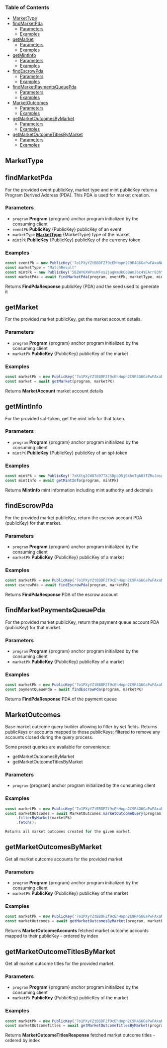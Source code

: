 <!-- Generated by documentation.js. Update this documentation by updating the source code. -->

### Table of Contents

*   [MarketType][1]
*   [findMarketPda][2]
    *   [Parameters][3]
    *   [Examples][4]
*   [getMarket][5]
    *   [Parameters][6]
    *   [Examples][7]
*   [getMintInfo][8]
    *   [Parameters][9]
    *   [Examples][10]
*   [findEscrowPda][11]
    *   [Parameters][12]
    *   [Examples][13]
*   [findMarketPaymentsQueuePda][14]
    *   [Parameters][15]
    *   [Examples][16]
*   [MarketOutcomes][17]
    *   [Parameters][18]
    *   [Examples][19]
*   [getMarketOutcomesByMarket][20]
    *   [Parameters][21]
    *   [Examples][22]
*   [getMarketOutcomeTitlesByMarket][23]
    *   [Parameters][24]
    *   [Examples][25]

## MarketType

## findMarketPda

For the provided event publicKey, market type and mint publicKey return a Program Derived Address (PDA). This PDA is used for market creation.

### Parameters

*   `program` **Program** {program} anchor program initialized by the consuming client
*   `eventPk` **PublicKey** {PublicKey} publicKey of an event
*   `marketType` **[MarketType][1]** {MarketType} type of the market
*   `mintPk` **PublicKey** {PublicKey} publicKey of the currency token

### Examples

```javascript
const eventPk = new PublicKey('7o1PXyYZtBBDFZf9cEhHopn2C9R4G6GaPwFAxaNWM33D')
const marketType = "MatchResult"
const mintPk = new PublicKey('5BZWY6XWPxuWFxs2jagkmUkCoBWmJ6c4YEArr83hYBWk')
const marketPda = await findMarketPda(program, eventPk, marketType, mintPk)
```

Returns **FindPdaResponse** publicKey (PDA) and the seed used to generate it

## getMarket

For the provided market publicKey, get the market account details.

### Parameters

*   `program` **Program** {program} anchor program initialized by the consuming client
*   `marketPk` **PublicKey** {PublicKey} publicKey of the market

### Examples

```javascript
const marketPk = new PublicKey('7o1PXyYZtBBDFZf9cEhHopn2C9R4G6GaPwFAxaNWM33D')
const market = await getMarket(program, marketPK)
```

Returns **MarketAccount** market account details

## getMintInfo

For the provided spl-token, get the mint info for that token.

### Parameters

*   `program` **Program** {program} anchor program initialized by the consuming client
*   `mintPK` **PublicKey** {PublicKey} publicKey of an spl-token

### Examples

```javascript
const mintPk = new PublicKey('7xKXtg2CW87d97TXJSDpbD5jBkheTqA83TZRuJosgAsU')
const mintInfo = await getMintInfo(program, mintPk)
```

Returns **MintInfo** mint information including mint authority and decimals

## findEscrowPda

For the provided market publicKey, return the escrow account PDA (publicKey) for that market.

### Parameters

*   `program` **Program** {program} anchor program initialized by the consuming client
*   `marketPk` **PublicKey** {PublicKey} publicKey of a market

### Examples

```javascript
const marketPk = new PublicKey('7o1PXyYZtBBDFZf9cEhHopn2C9R4G6GaPwFAxaNWM33D')
const escrowPda = await findEscrowPda(program, marketPK)
```

Returns **FindPdaResponse** PDA of the escrow account

## findMarketPaymentsQueuePda

For the provided market publicKey, return the payment queue account PDA (publicKey) for that market.

### Parameters

*   `program` **Program** {program} anchor program initialized by the consuming client
*   `marketPk` **PublicKey** {PublicKey} publicKey of a market

### Examples

```javascript
const marketPk = new PublicKey('7o1PXyYZtBBDFZf9cEhHopn2C9R4G6GaPwFAxaNWM33D')
const paymentQueuePda = await findEscrowPda(program, marketPK)
```

Returns **FindPdaResponse** PDA of the payment queue

## MarketOutcomes

Base market outcome query builder allowing to filter by set fields. Returns publicKeys or accounts mapped to those publicKeys; filtered to remove any accounts closed during the query process.

Some preset queries are available for convenience:

*   getMarketOutcomesByMarket
*   getMarketOutcomeTitlesByMarket

### Parameters

*   `program`  {program} anchor program initialized by the consuming client

### Examples

```javascript
const marketPk = new PublicKey('7o1PXyYZtBBDFZf9cEhHopn2C9R4G6GaPwFAxaNWM33D')
const marketOutcomes = await MarketOutcomes.marketOutcomeQuery(program)
     .filterByMarket(marketPk)
     .fetch();

Returns all market outcomes created for the given market.
```

## getMarketOutcomesByMarket

Get all market outcome accounts for the provided market.

### Parameters

*   `program` **Program** {program} anchor program initialized by the consuming client
*   `marketPk` **PublicKey** {PublicKey} publicKey of the market

### Examples

```javascript
const marketPk = new PublicKey('7o1PXyYZtBBDFZf9cEhHopn2C9R4G6GaPwFAxaNWM33D')
const marketOutcomes = await getMarketOutcomesByMarket(program, marketPk)
```

Returns **MarketOutcomeAccounts** fetched market outcome accounts mapped to their publicKey - ordered by index

## getMarketOutcomeTitlesByMarket

Get all market outcome titles for the provided market.

### Parameters

*   `program` **Program** {program} anchor program initialized by the consuming client
*   `marketPk` **PublicKey** {PublicKey} publicKey of the market

### Examples

```javascript
const marketPk = new PublicKey('7o1PXyYZtBBDFZf9cEhHopn2C9R4G6GaPwFAxaNWM33D')
const marketOutcomeTitles = await getMarketOutcomeTitlesByMarket(program, marketPk)
```

Returns **MarketOutcomeTitlesResponse** fetched market outcome titles - ordered by index

[1]: #markettype

[2]: #findmarketpda

[3]: #parameters

[4]: #examples

[5]: #getmarket

[6]: #parameters-1

[7]: #examples-1

[8]: #getmintinfo

[9]: #parameters-2

[10]: #examples-2

[11]: #findescrowpda

[12]: #parameters-3

[13]: #examples-3

[14]: #findmarketpaymentsqueuepda

[15]: #parameters-4

[16]: #examples-4

[17]: #marketoutcomes

[18]: #parameters-5

[19]: #examples-5

[20]: #getmarketoutcomesbymarket

[21]: #parameters-6

[22]: #examples-6

[23]: #getmarketoutcometitlesbymarket

[24]: #parameters-7

[25]: #examples-7
